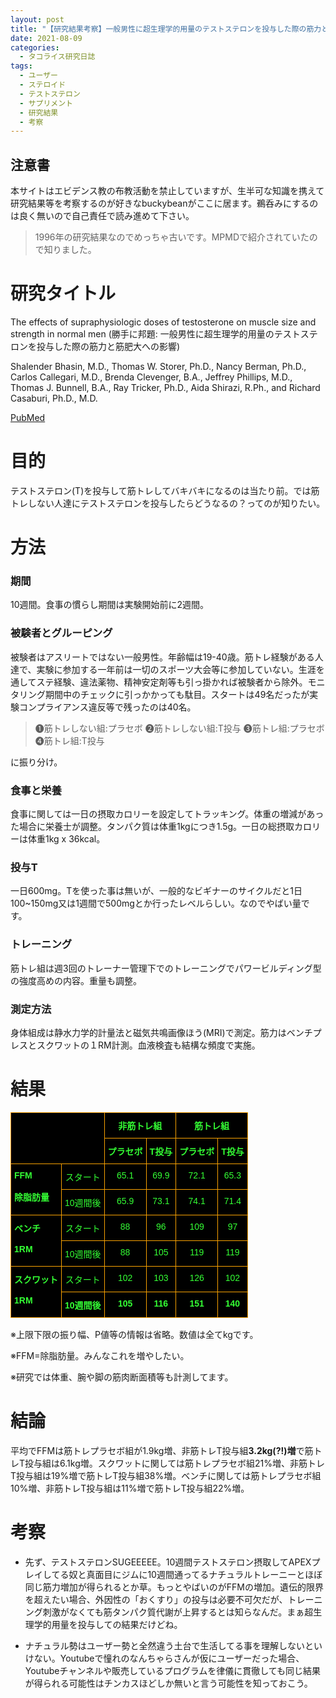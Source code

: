 ```yaml
---
layout: post
title: "【研究結果考察】一般男性に超生理学的用量のテストステロンを投与した際の筋力と筋肥大への影響"
date: 2021-08-09
categories:
  - タコライス研究日誌
tags:
  - ユーザー
  - ステロイド
  - テストステロン
  - サプリメント
  - 研究結果
  - 考察
---
```

## 注意書
本サイトはエビデンス教の布教活動を禁止していますが、生半可な知識を携えて研究結果等を考察するのが好きなbuckybeanがここに居ます。鵜呑みにするのは良く無いので自己責任で読み進めて下さい。

> 1996年の研究結果なのでめっちゃ古いです。MPMDで紹介されていたので知りました。

# 研究タイトル
The effects of supraphysiologic doses of testosterone on muscle size and strength in normal men
(勝手に邦題: 一般男性に超生理学的用量のテストステロンを投与した際の筋力と筋肥大への影響)

Shalender Bhasin, M.D., Thomas W. Storer, Ph.D., Nancy Berman, Ph.D., Carlos Callegari, M.D., Brenda Clevenger, B.A., Jeffrey Phillips, M.D., Thomas J. Bunnell, B.A., Ray Tricker, Ph.D., Aida Shirazi, R.Ph., and Richard Casaburi, Ph.D., M.D.

[PubMed](https://pubmed.ncbi.nlm.nih.gov/8637535/)

# 目的
テストステロン(T)を投与して筋トレしてバキバキになるのは当たり前。では筋トレしない人達にテストステロンを投与したらどうなるの？ってのが知りたい。
# 方法
### 期間
10週間。食事の慣らし期間は実験開始前に2週間。

### 被験者とグルーピング

被験者はアスリートではない一般男性。年齢幅は19-40歳。筋トレ経験がある人達で、実験に参加する一年前は一切のスポーツ大会等に参加していない。生涯を通してステ経験、違法薬物、精神安定剤等も引っ掛かれば被験者から除外。モニタリング期間中のチェックに引っかかっても駄目。スタートは49名だったが実験コンプライアンス違反等で残ったのは40名。

> ❶筋トレしない組:プラセボ ❷筋トレしない組:T投与 ❸筋トレ組:プラセボ ❹筋トレ組:T投与

に振り分け。

### 食事と栄養
食事に関しては一日の摂取カロリーを設定してトラッキング。体重の増減があった場合に栄養士が調整。タンパク質は体重1kgにつき1.5g。一日の総摂取カロリーは体重1kg x 36kcal。

### 投与T
一日600mg。Tを使った事は無いが、一般的なビギナーのサイクルだと1日100~150mg又は1週間で500mgとか行ったレベルらしい。なのでやばい量です。

### トレーニング
筋トレ組は週3回のトレーナー管理下でのトレーニングでパワービルディング型の強度高めの内容。重量も調整。

### 測定方法
身体組成は静水力学的計量法と磁気共鳴画像ほう(MRI)で測定。筋力はベンチプレスとスクワットの１RM計測。血液検査も結構な頻度で実施。

# 結果

<style type="text/css">
.tg  {border-collapse:collapse;border-spacing:0;}
.tg td{border-color:black;border-style:solid;border-width:1px;font-family:Arial, sans-serif;font-size:14px;
  overflow:hidden;padding:10px 5px;word-break:normal;}
.tg th{border-color:black;border-style:solid;border-width:1px;font-family:Arial, sans-serif;font-size:14px;
  font-weight:normal;overflow:hidden;padding:10px 5px;word-break:normal;}
.tg .tg-zjx8{background-color:#000000;border-color:#f8a102;color:#34ff34;font-weight:bold;text-align:left;vertical-align:top}
.tg .tg-4xn2{background-color:#000000;border-color:#f8a102;color:#34ff34;font-weight:bold;text-align:center;vertical-align:top}
.tg .tg-73tv{background-color:#000000;border-color:#f8a102;color:#34ff34;text-align:center;vertical-align:top}
@media screen and (max-width: 767px) {.tg {width: auto !important;}.tg col {width: auto !important;}.tg-wrap {overflow-x: auto;-webkit-overflow-scrolling: touch;}}</style>
<div class="tg-wrap"><table class="tg">
<thead>
  <tr>
    <th class="tg-zjx8" colspan="2" rowspan="2"></th>
    <th class="tg-4xn2" colspan="2">非筋トレ組</th>
    <th class="tg-4xn2" colspan="2"><span style="font-style:normal;text-decoration:none">筋トレ組</span></th>
  </tr>
  <tr>
    <td class="tg-4xn2">プラセボ</td>
    <td class="tg-4xn2">T投与</td>
    <td class="tg-4xn2">プラセボ</td>
    <td class="tg-4xn2">T投与</td>
  </tr>
</thead>
<tbody>
  <tr>
    <td class="tg-zjx8" rowspan="2">FFM<br><br>除脂肪量</td>
    <td class="tg-73tv">スタート</td>
    <td class="tg-73tv">65.1</td>
    <td class="tg-73tv">69.9</td>
    <td class="tg-73tv">72.1</td>
    <td class="tg-73tv">65.3</td>
  </tr>
  <tr>
    <td class="tg-73tv">10週間後</td>
    <td class="tg-73tv">65.9</td>
    <td class="tg-73tv">73.1</td>
    <td class="tg-73tv">74.1</td>
    <td class="tg-73tv">71.4</td>
  </tr>
  <tr>
    <td class="tg-zjx8" rowspan="2">ベンチ<br><br>1RM</td>
    <td class="tg-73tv">スタート</td>
    <td class="tg-73tv">88</td>
    <td class="tg-73tv">96</td>
    <td class="tg-73tv">109</td>
    <td class="tg-73tv">97</td>
  </tr>
  <tr>
    <td class="tg-73tv">10週間後</td>
    <td class="tg-73tv">88</td>
    <td class="tg-73tv">105</td>
    <td class="tg-73tv">119</td>
    <td class="tg-73tv">119</td>
  </tr>
  <tr>
    <td class="tg-zjx8" rowspan="2">スクワット<br><br>1RM</td>
    <td class="tg-73tv">スタート</td>
    <td class="tg-73tv">102</td>
    <td class="tg-73tv">103</td>
    <td class="tg-73tv">126</td>
    <td class="tg-73tv">102</td>
  </tr>
  <tr>
    <td class="tg-4xn2">10週間後</td>
    <td class="tg-4xn2">105</td>
    <td class="tg-4xn2">116</td>
    <td class="tg-4xn2">151</td>
    <td class="tg-4xn2">140</td>
  </tr>
</tbody>
</table></div>

※上限下限の振り幅、P値等の情報は省略。数値は全てkgです。

※FFM=除脂肪量。みんなこれを増やしたい。

※研究では体重、腕や脚の筋肉断面積等も計測してます。

# 結論
平均でFFMは筋トレプラセボ組が1.9kg増、非筋トレT投与組**3.2kg(?!)増**で筋トレT投与組は6.1kg増。スクワットに関しては筋トレプラセボ組21%増、非筋トレT投与組は19%増で筋トレT投与組38%増。ベンチに関しては筋トレプラセボ組10%増、非筋トレT投与組は11%増で筋トレT投与組22%増。

# 考察
- 先ず、テストステロンSUGEEEEE。10週間テストステロン摂取してAPEXプレイしてる奴と真面目にジムに10週間通ってるナチュラルトレーニーとほぼ同じ筋力増加が得られるとか草。もっとやばいのがFFMの増加。遺伝的限界を超えたい場合、外因性の「おくすり」の投与は必要不可欠だが、トレーニング刺激がなくても筋タンパク質代謝が上昇するとは知らなんだ。まぁ超生理学的用量を投与しての結果だけどね。

- ナチュラル勢はユーザー勢と全然違う土台で生活してる事を理解しないといけない。Youtubeで憧れのなんちゃらさんが仮にユーザーだった場合、Youtubeチャンネルや販売しているプログラムを律儀に貫徹しても同じ結果が得られる可能性はチンカスほどしか無いと言う可能性を知っておこう。
